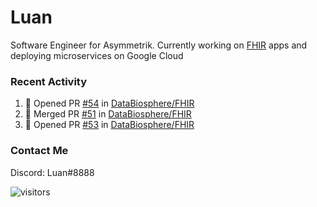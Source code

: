 # Luan

Software Engineer for Asymmetrik. Currently working on [FHIR](https://hl7.org/FHIR/) apps and deploying microservices on Google Cloud

### Recent Activity

<!--START_SECTION:activity-->
1. 💪 Opened PR [#54](https://github.com/DataBiosphere/FHIR/pull/54) in [DataBiosphere/FHIR](https://github.com/DataBiosphere/FHIR)
2. 🎉 Merged PR [#51](https://github.com/DataBiosphere/FHIR/pull/51) in [DataBiosphere/FHIR](https://github.com/DataBiosphere/FHIR)
3. 💪 Opened PR [#53](https://github.com/DataBiosphere/FHIR/pull/53) in [DataBiosphere/FHIR](https://github.com/DataBiosphere/FHIR)
<!--END_SECTION:activity-->

<!--START_SECTION:activity-->

### Contact Me

Discord: Luan#8888

![visitors](https://visitor-badge.glitch.me/badge?page_id=luan-asym.visitor-badge)

